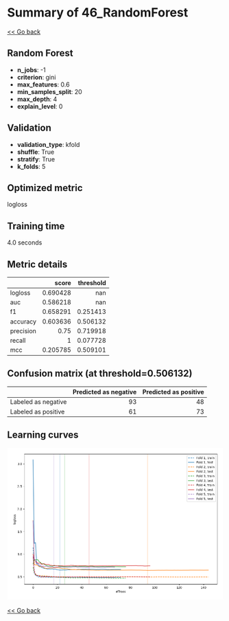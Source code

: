 # Summary of 46_RandomForest

[<< Go back](../README.md)


## Random Forest
- **n_jobs**: -1
- **criterion**: gini
- **max_features**: 0.6
- **min_samples_split**: 20
- **max_depth**: 4
- **explain_level**: 0

## Validation
 - **validation_type**: kfold
 - **shuffle**: True
 - **stratify**: True
 - **k_folds**: 5

## Optimized metric
logloss

## Training time

4.0 seconds

## Metric details
|           |    score |   threshold |
|:----------|---------:|------------:|
| logloss   | 0.690428 |  nan        |
| auc       | 0.586218 |  nan        |
| f1        | 0.658291 |    0.251413 |
| accuracy  | 0.603636 |    0.506132 |
| precision | 0.75     |    0.719918 |
| recall    | 1        |    0.077728 |
| mcc       | 0.205785 |    0.509101 |


## Confusion matrix (at threshold=0.506132)
|                     |   Predicted as negative |   Predicted as positive |
|:--------------------|------------------------:|------------------------:|
| Labeled as negative |                      93 |                      48 |
| Labeled as positive |                      61 |                      73 |

## Learning curves
![Learning curves](learning_curves.png)

[<< Go back](../README.md)
